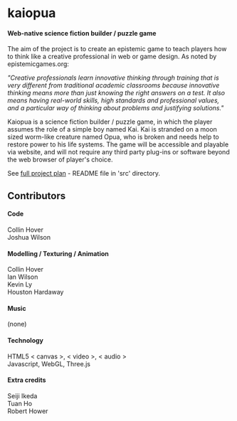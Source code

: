kaiopua
========

#### Web-native science fiction builder / puzzle game

The aim of the project is to create an epistemic game to teach players how to think like a creative professional in web or game design. As noted by epistemicgames.org:

*"Creative professionals learn innovative thinking through training that is very different from traditional academic classrooms because innovative thinking means more than just knowing the right answers on a test. It also means having real-world skills, high standards and professional values, and a particular way of thinking about problems and justifying solutions."*

Kaiopua is a science fiction builder / puzzle game, in which the player assumes the role of a simple boy named Kai. Kai is stranded on a moon sized worm-like creature named Opua, who is broken and needs help to restore power to his life systems. The game will be accessible and playable via website, and will not require any third party plug-ins or software beyond the web browser of player's choice.

See [full project plan](https://github.com/collinhover/kaiopua/blob/master/src/README.md "Project Plan") - README file in 'src' directory.

## Contributors

#### Code

Collin Hover  
Joshua Wilson

#### Modelling / Texturing / Animation

Collin Hover  
Ian Wilson  
Kevin Ly  
Houston Hardaway  

#### Music

(none)

#### Technology

HTML5 < canvas >, < video >, < audio >  
Javascript, WebGL, Three.js

#### Extra credits

Seiji Ikeda  
Tuan Ho  
Robert Hower  
